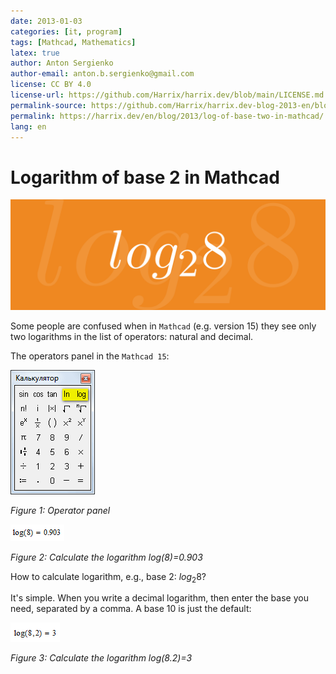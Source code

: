 ```yaml
---
date: 2013-01-03
categories: [it, program]
tags: [Mathcad, Mathematics]
latex: true
author: Anton Sergienko
author-email: anton.b.sergienko@gmail.com
license: CC BY 4.0
license-url: https://github.com/Harrix/harrix.dev/blob/main/LICENSE.md
permalink-source: https://github.com/Harrix/harrix.dev-blog-2013-en/blob/main/log-of-base-two-in-mathcad/log-of-base-two-in-mathcad.md
permalink: https://harrix.dev/en/blog/2013/log-of-base-two-in-mathcad/
lang: en
---
```


# Logarithm of base 2 in Mathcad

![Featured image](featured-image.svg)

Some people are confused when in `Mathcad` (e.g. version 15) they see only two logarithms in the list of operators: natural and decimal.

The operators panel in the `Mathcad 15`:

![Operator panel](img/panel.png)

_Figure 1: Operator panel_

![Calculate the logarithm log(8)=0.903](img/log-of-eight.png)

_Figure 2: Calculate the logarithm log(8)=0.903_

How to calculate logarithm, e.g., base 2: $log_2 8$?

It's simple. When you write a decimal logarithm, then enter the base you need, separated by a comma. A base 10 is just the default:

![Calculate the logarithm log(8.2)=3](img/log-of-eight-to-base-two.png)

_Figure 3: Calculate the logarithm log(8.2)=3_
